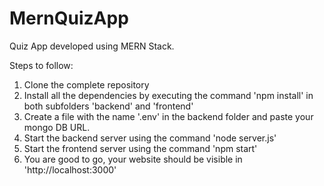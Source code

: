 # MernQuizApp
Quiz App developed using MERN Stack.

Steps to follow:

1. Clone the complete repository
2. Install all the dependencies by executing the command 'npm install' in both subfolders 'backend' and 'frontend'
3. Create a file with the name '.env' in the backend folder and paste your mongo DB URL.
4. Start the backend server using the command 'node server.js'
5. Start the frontend server using the command 'npm start'
6. You are good to go, your website should be visible in 'http://localhost:3000'
